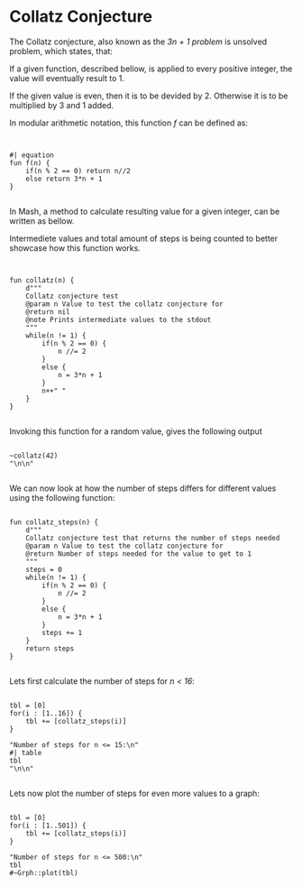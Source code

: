 
# Collatz Conjecture

The Collatz conjecture, also known as the _3n + 1 problem_ is unsolved problem, which states, that:

If a given function, described bellow, is applied to every positive integer, the value will eventually
result to 1.

If the given value is even, then it is to be devided by 2. Otherwise it is to be multiplied by 3 and 1 added.

In modular arithmetic notation, this function _f_ can be defined as:

```


#| equation
fun f(n) {
    if(n % 2 == 0) return n//2
    else return 3*n + 1
}


```

In Mash, a method to calculate resulting value for a given integer, can be written as bellow.

Intermediete values and total amount of steps is being counted to better showcase how this function works.

```


fun collatz(n) {
    d"""
    Collatz conjecture test
    @param n Value to test the collatz conjecture for
    @return nil
    @note Prints intermediate values to the stdout
    """
    while(n != 1) {
        if(n % 2 == 0) {
            n //= 2
        }
        else {
            n = 3*n + 1
        }
        n++" "
    }
}


```

Invoking this function for a random value, gives the following output

```

~collatz(42)
"\n\n"


```

We can now look at how the number of steps differs for different values using the following function:

```

fun collatz_steps(n) {
    d"""
    Collatz conjecture test that returns the number of steps needed
    @param n Value to test the collatz conjecture for
    @return Number of steps needed for the value to get to 1
    """
    steps = 0
    while(n != 1) {
        if(n % 2 == 0) {
            n //= 2
        }
        else {
            n = 3*n + 1
        }
        steps += 1
    }
    return steps
}


```

Lets first calculate the number of steps for _n < 16_: 

```

tbl = [0]
for(i : [1..16]) {
    tbl += [collatz_steps(i)]
}

"Number of steps for n <= 15:\n"
#| table
tbl
"\n\n"


```

Lets now plot the number of steps for even more values to a graph:
```

tbl = [0]
for(i : [1..501]) {
    tbl += [collatz_steps(i)]
}

"Number of steps for n <= 500:\n"
tbl
#~Grph::plot(tbl)

```